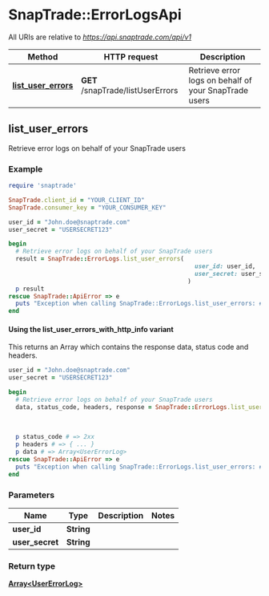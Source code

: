 # SnapTrade::ErrorLogsApi

All URIs are relative to *https://api.snaptrade.com/api/v1*

| Method | HTTP request | Description |
| ------ | ------------ | ----------- |
| [**list_user_errors**](ErrorLogsApi.md#list_user_errors) | **GET** /snapTrade/listUserErrors | Retrieve error logs on behalf of your SnapTrade users |

## list_user_errors

Retrieve error logs on behalf of your SnapTrade users

### Example

```ruby
require 'snaptrade'

SnapTrade.client_id = "YOUR_CLIENT_ID"
SnapTrade.consumer_key = "YOUR_CONSUMER_KEY"

user_id = "John.doe@snaptrade.com"
user_secret = "USERSECRET123"

begin
  # Retrieve error logs on behalf of your SnapTrade users
  result = SnapTrade::ErrorLogs.list_user_errors(
                                                    user_id: user_id,
                                                    user_secret: user_secret,
                                                  )
  p result
rescue SnapTrade::ApiError => e
  puts "Exception when calling SnapTrade::ErrorLogs.list_user_errors: #{e}"
end
```

#### Using the list_user_errors_with_http_info variant

This returns an Array which contains the response data, status code and headers.

```ruby
user_id = "John.doe@snaptrade.com"
user_secret = "USERSECRET123"

begin
  # Retrieve error logs on behalf of your SnapTrade users
  data, status_code, headers, response = SnapTrade::ErrorLogs.list_user_errors_with_http_info(
                                                                                                 user_id: user_id,
                                                                                                 user_secret: user_secret,
                                                                                               )
  p status_code # => 2xx
  p headers # => { ... }
  p data # => Array<UserErrorLog>
rescue SnapTrade::ApiError => e
  puts "Exception when calling SnapTrade::ErrorLogs.list_user_errors: #{e}"
end
```

### Parameters

| Name | Type | Description | Notes |
| ---- | ---- | ----------- | ----- |
| **user_id** | **String** |  |  |
| **user_secret** | **String** |  |  |

### Return type

[**Array&lt;UserErrorLog&gt;**](UserErrorLog.md)

